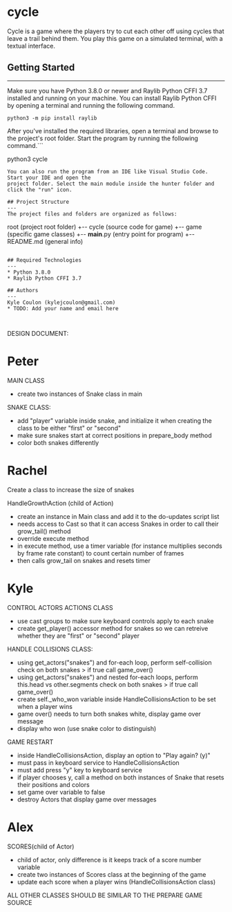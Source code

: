 # cycle

Cycle is a game where the players try to cut each other off using cycles that leave a trail behind them. You play this game
on a simulated terminal, with a textual interface.

## Getting Started

---

Make sure you have Python 3.8.0 or newer and Raylib Python CFFI 3.7 installed and running on your machine. You can install Raylib Python CFFI by opening a terminal and running the following command.

```
python3 -m pip install raylib
```

After you've installed the required libraries, open a terminal and browse to the project's root folder. Start the program by running the following command.```

python3 cycle

```
You can also run the program from an IDE like Visual Studio Code. Start your IDE and open the
project folder. Select the main module inside the hunter folder and click the "run" icon.

## Project Structure
---
The project files and folders are organized as follows:
```

root (project root folder)
+-- cycle (source code for game)
+-- game (specific game classes)
+-- **main**.py (entry point for program)
+-- README.md (general info)

```

## Required Technologies
---
* Python 3.8.0
* Raylib Python CFFI 3.7

## Authors
---
Kyle Coulon (kylejcoulon@gmail.com)
* TODO: Add your name and email here



```

DESIGN DOCUMENT:

# Peter

MAIN CLASS

- create two instances of Snake class in main

SNAKE CLASS:

- add "player" variable inside snake, and initialize it when creating the class to be either "first" or "second"
- make sure snakes start at correct positions in prepare_body method
- color both snakes differently

# Rachel

Create a class to increase the size of snakes

HandleGrowthAction (child of Action)

- create an instance in Main class and add it to the do-updates script list
- needs access to Cast so that it can access Snakes in order to call their grow_tail() method
- override execute method
- in execute method, use a timer variable (for instance multiplies seconds by frame rate constant) to count certain number of frames
- then calls grow_tail on snakes and resets timer

# Kyle

CONTROL ACTORS ACTIONS CLASS

- use cast groups to make sure keyboard controls apply to each snake
- create get_player() accessor method for snakes so we can retreive whether they are "first" or "second" player

HANDLE COLLISIONS CLASS:

- using get_actors("snakes") and for-each loop, perform self-collision check on both snakes > if true call game_over()
- using get_actors("snakes") and nested for-each loops, perform this.head vs other.segments check on both snakes > if true call game_over()
- create self.\_who_won variable inside HandleCollisionsAction to be set when a player wins
- game over() needs to turn both snakes white, display game over message
- display who won (use snake color to distinguish)

GAME RESTART

- inside HandleCollisionsAction, display an option to "Play again? (y)"
- must pass in keyboard service to HandleCollisionsAction
- must add press "y" key to keyboard service
- if player chooses y, call a method on both instances of Snake that resets their positions and colors
- set game over variable to false
- destroy Actors that display game over messages

# Alex

SCORES(child of Actor)

- child of actor, only difference is it keeps track of a score number variable
- create two instances of Scores class at the beginning of the game
- update each score when a player wins (HandleCollisionsAction class)

ALL OTHER CLASSES SHOULD BE SIMILAR TO THE PREPARE GAME SOURCE
